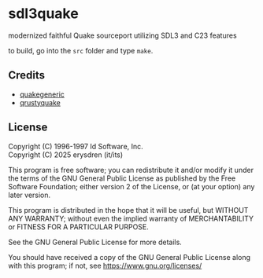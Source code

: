 # sdl3quake

modernized faithful Quake sourceport utilizing SDL3 and C23 features

to build, go into the `src` folder and type `make`.

## Credits

- [quakegeneric](https://github.com/erysdren/quakegeneric)
- [qrustyquake](https://github.com/cyanbun96/qrustyquake)

## License

Copyright (C) 1996-1997 Id Software, Inc.\
Copyright (C) 2025 erysdren (it/its)

This program is free software; you can redistribute it and/or
modify it under the terms of the GNU General Public License
as published by the Free Software Foundation; either version 2
of the License, or (at your option) any later version.

This program is distributed in the hope that it will be useful,
but WITHOUT ANY WARRANTY; without even the implied warranty of
MERCHANTABILITY or FITNESS FOR A PARTICULAR PURPOSE.

See the GNU General Public License for more details.

You should have received a copy of the GNU General Public License
along with this program; if not, see https://www.gnu.org/licenses/
